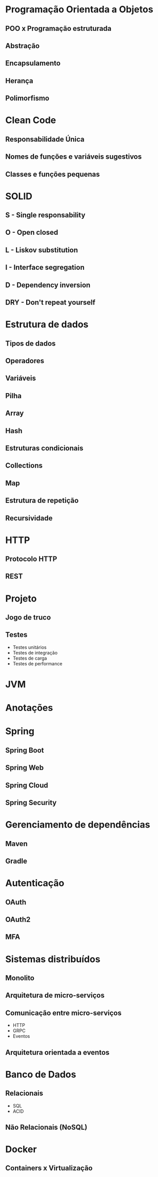 # Programação Orientada a Objetos
## POO x Programação estruturada
## Abstração
## Encapsulamento
## Herança
## Polimorfismo

# Clean Code
## Responsabilidade Única
## Nomes de funções e variáveis sugestivos
## Classes e funções pequenas
## 

# SOLID
## S - Single responsability
## O - Open closed
## L - Liskov substitution
## I - Interface segregation
## D - Dependency inversion
## DRY - Don't repeat yourself

# Estrutura de dados
## Tipos de dados
## Operadores
## Variáveis
## Pilha
## Array
## Hash
## Estruturas condicionais
## Collections
## Map
## Estrutura de repetição
## Recursividade

# HTTP
## Protocolo HTTP
## REST

# Projeto
## Jogo de truco

## Testes
* Testes unitários
* Testes de integração
* Testes de carga
* Testes de performance

# JVM

# Anotações

# Spring
## Spring Boot
## Spring Web
## Spring Cloud
## Spring Security

# Gerenciamento de dependências
## Maven
## Gradle

# Autenticação
## OAuth
## OAuth2
## MFA

# Sistemas distribuídos
## Monolito
## Arquitetura de micro-serviços
## Comunicação entre micro-serviços
* HTTP
* GRPC
* Eventos
## Arquitetura orientada a eventos

# Banco de Dados
## Relacionais 
* SQL
* ACID 
## Não Relacionais (NoSQL)

# Docker
## Containers x Virtualização
## 
